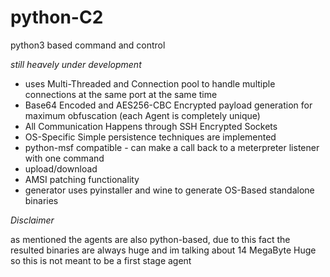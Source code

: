 # python-C2
python3 based command and control

*still heavely under development*

- uses Multi-Threaded and Connection pool to handle multiple connections at the same port at the same time
- Base64 Encoded and AES256-CBC Encrypted payload generation for maximum obfuscation (each Agent is completely unique)
- All Communication Happens through SSH Encrypted Sockets
- OS-Specific Simple persistence techniques are implemented 
- python-msf compatible - can make a call back to a meterpreter listener with one command
- upload/download
- AMSI patching functionality
- generator uses pyinstaller and wine to generate OS-Based standalone binaries

 *Disclaimer*

 as mentioned the agents are also python-based, due to this fact the resulted binaries are always huge and im talking about 14 MegaByte Huge so this is not meant to be a first stage agent 
